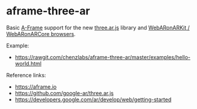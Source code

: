 # aframe-three-ar
Basic [A-Frame](https://aframe.io) support for the new [three.ar.js](https://github.com/google-ar/three.ar.js) library and [WebARonARKit / WebARonARCore browsers](https://developers.google.com/ar/develop/web/getting-started).

Example:
- https://rawgit.com/chenzlabs/aframe-three-ar/master/examples/hello-world.html

Reference links:
- https://aframe.io
- https://github.com/google-ar/three.ar.js
- https://developers.google.com/ar/develop/web/getting-started
